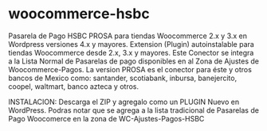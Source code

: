 # woocommerce-hsbc
Pasarela de Pago HSBC PROSA para tiendas Woocommerce 2.x y 3.x en Wordpress versiones 4.x y mayores.
Extension (Plugin) autoinstalable para tiendas Woocommerce desde 2.x, 3.x y mayores. Este Conector se integra a la Lista Normal de Pasarelas de pago disponibles en al Zona de Ajustes de Woocommerce-Pagos.
La version PROSA es el conector para éste y otros bancos de Mexico como: santander, scotiabank, inbursa, banejercito, coopel, waltmart, banco azteca y otros.

INSTALACION:
Descarga el ZIP y agregalo como un PLUGIN Nuevo en WordPress. Podras notar que se agrega a la lista tradicional de Pasarelas de Pago Woocomerce en la zona de WC-Ajustes-Pagos-HSBC
